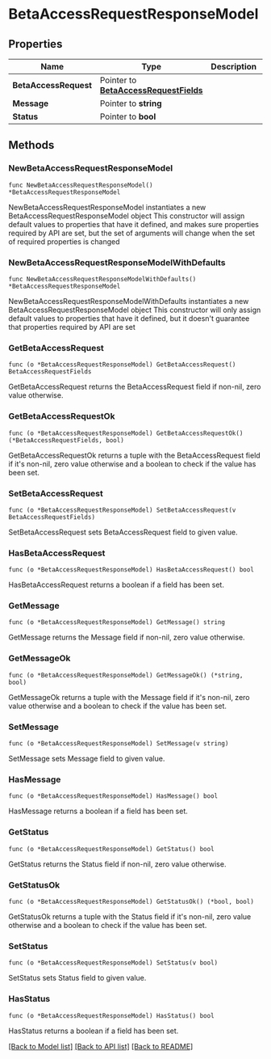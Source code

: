 # BetaAccessRequestResponseModel

## Properties

Name | Type | Description | Notes
------------ | ------------- | ------------- | -------------
**BetaAccessRequest** | Pointer to [**BetaAccessRequestFields**](BetaAccessRequestFields.md) |  | [optional] 
**Message** | Pointer to **string** |  | [optional] 
**Status** | Pointer to **bool** |  | [optional] 

## Methods

### NewBetaAccessRequestResponseModel

`func NewBetaAccessRequestResponseModel() *BetaAccessRequestResponseModel`

NewBetaAccessRequestResponseModel instantiates a new BetaAccessRequestResponseModel object
This constructor will assign default values to properties that have it defined,
and makes sure properties required by API are set, but the set of arguments
will change when the set of required properties is changed

### NewBetaAccessRequestResponseModelWithDefaults

`func NewBetaAccessRequestResponseModelWithDefaults() *BetaAccessRequestResponseModel`

NewBetaAccessRequestResponseModelWithDefaults instantiates a new BetaAccessRequestResponseModel object
This constructor will only assign default values to properties that have it defined,
but it doesn't guarantee that properties required by API are set

### GetBetaAccessRequest

`func (o *BetaAccessRequestResponseModel) GetBetaAccessRequest() BetaAccessRequestFields`

GetBetaAccessRequest returns the BetaAccessRequest field if non-nil, zero value otherwise.

### GetBetaAccessRequestOk

`func (o *BetaAccessRequestResponseModel) GetBetaAccessRequestOk() (*BetaAccessRequestFields, bool)`

GetBetaAccessRequestOk returns a tuple with the BetaAccessRequest field if it's non-nil, zero value otherwise
and a boolean to check if the value has been set.

### SetBetaAccessRequest

`func (o *BetaAccessRequestResponseModel) SetBetaAccessRequest(v BetaAccessRequestFields)`

SetBetaAccessRequest sets BetaAccessRequest field to given value.

### HasBetaAccessRequest

`func (o *BetaAccessRequestResponseModel) HasBetaAccessRequest() bool`

HasBetaAccessRequest returns a boolean if a field has been set.

### GetMessage

`func (o *BetaAccessRequestResponseModel) GetMessage() string`

GetMessage returns the Message field if non-nil, zero value otherwise.

### GetMessageOk

`func (o *BetaAccessRequestResponseModel) GetMessageOk() (*string, bool)`

GetMessageOk returns a tuple with the Message field if it's non-nil, zero value otherwise
and a boolean to check if the value has been set.

### SetMessage

`func (o *BetaAccessRequestResponseModel) SetMessage(v string)`

SetMessage sets Message field to given value.

### HasMessage

`func (o *BetaAccessRequestResponseModel) HasMessage() bool`

HasMessage returns a boolean if a field has been set.

### GetStatus

`func (o *BetaAccessRequestResponseModel) GetStatus() bool`

GetStatus returns the Status field if non-nil, zero value otherwise.

### GetStatusOk

`func (o *BetaAccessRequestResponseModel) GetStatusOk() (*bool, bool)`

GetStatusOk returns a tuple with the Status field if it's non-nil, zero value otherwise
and a boolean to check if the value has been set.

### SetStatus

`func (o *BetaAccessRequestResponseModel) SetStatus(v bool)`

SetStatus sets Status field to given value.

### HasStatus

`func (o *BetaAccessRequestResponseModel) HasStatus() bool`

HasStatus returns a boolean if a field has been set.


[[Back to Model list]](../README.md#documentation-for-models) [[Back to API list]](../README.md#documentation-for-api-endpoints) [[Back to README]](../README.md)



